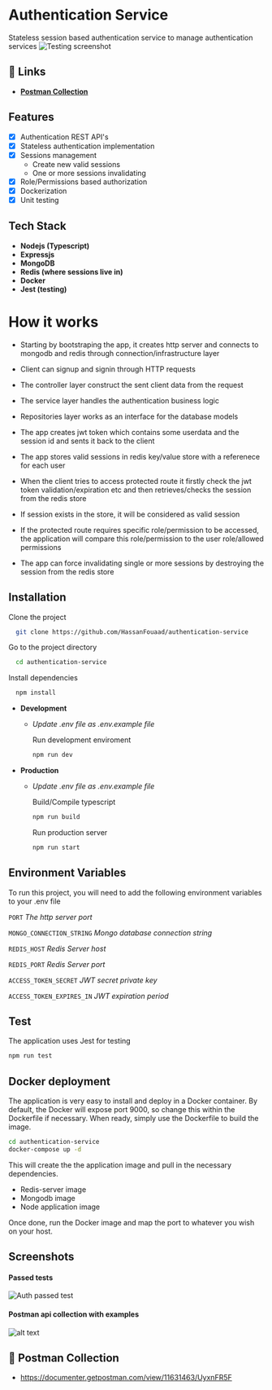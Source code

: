 # Authentication Service

Stateless session based authentication service to manage authentication services
![Testing screenshot](https://i.imgur.com/vXurx4O.png)

## 🔗 Links

- [**Postman Collection**](https://documenter.getpostman.com/view/11631463/UyxnFR5F)

## Features

- [x] Authentication REST API's
- [x] Stateless authentication implementation
- [x] Sessions management
  - Create new valid sessions
  - One or more sessions invalidating
- [x] Role/Permissions based authorization
- [x] Dockerization
- [x] Unit testing

## Tech Stack

- **Nodejs (Typescript)**
- **Expressjs**
- **MongoDB**
- **Redis (where sessions live in)**
- **Docker**
- **Jest (testing)**


# How it works
- Starting by bootstraping the app, it creates http server and connects to mongodb and redis through connection/infrastructure layer

- Client can signup and signin through HTTP requests

- The controller layer construct the sent client data from the request

- The service layer handles the authentication business logic

- Repositories layer works as an interface for the database models

- The app creates jwt token which contains some userdata and the session id and sents it back to the client

- The app stores valid sessions in redis key/value store with a referenece for each user

- When the client tries to access protected route it firstly check the jwt token validation/expiration etc and then retrieves/checks the session from the redis store

- If session exists in the store, it will be considered as valid session

- If the protected route requires specific role/permission to be accessed, the application will compare this role/permission to the user role/allowed permissions

- The app can force invalidating single or more sessions by destroying the session from the redis store

## Installation

Clone the project

```bash
  git clone https://github.com/HassanFouaad/authentication-service
```

Go to the project directory

```bash
  cd authentication-service
```

Install dependencies

```bash
  npm install
```

- **Development**

  - _Update .env file as .env.example file_

    Run development enviroment

    ```bash
    npm run dev
    ```

- **Production**

  - _Update .env file as .env.example file_

    Build/Compile typescript

    ```bash
    npm run build
    ```

    Run production server

    ```bash
    npm run start
    ```

## Environment Variables

To run this project, you will need to add the following environment variables to your .env file

`PORT` _The http server port_

`MONGO_CONNECTION_STRING` _Mongo database connection string_

`REDIS_HOST` _Redis Server host_

`REDIS_PORT` _Redis Server port_

`ACCESS_TOKEN_SECRET` _JWT secret private key_

`ACCESS_TOKEN_EXPIRES_IN` _JWT expiration period_

## Test

The application uses Jest for testing

```sh
npm run test
```

## Docker deployment

The application is very easy to install and deploy in a Docker container.
By default, the Docker will expose port 9000, so change this within the
Dockerfile if necessary. When ready, simply use the Dockerfile to
build the image.

```sh
cd authentication-service
docker-compose up -d
```

This will create the the application image and pull in the necessary dependencies.

- Redis-server image
- Mongodb image
- Node application image

Once done, run the Docker image and map the port to whatever you wish on your host.

## Screenshots

#### Passed tests

![Auth passed test](https://i.imgur.com/wsx6T8k.png)

#### Postman api collection with examples

![alt text](https://i.imgur.com/DXFfd0r.png)

## 🔗 Postman Collection

- https://documenter.getpostman.com/view/11631463/UyxnFR5F

